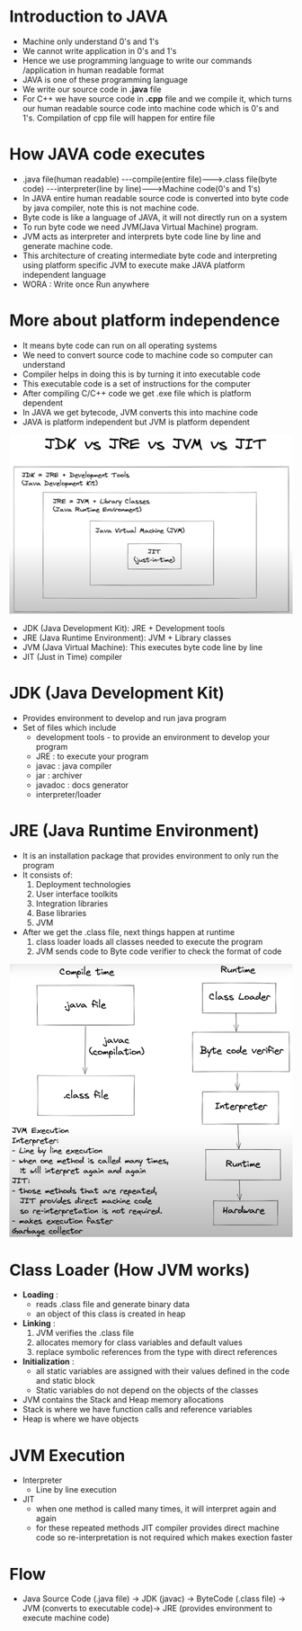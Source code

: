 # Introduction to JAVA
- Machine only understand 0's and 1's
- We cannot write application in 0's and 1's
- Hence we use programming language to write our commands /application in human readable format
- JAVA is one of these programming language
- We write our source code in **.java** file
- For C++ we have source code in **.cpp** file and we compile it, which turns our human readable source code into machine code which is 0's and 1's. Compilation of cpp file will happen for entire file

# How JAVA code executes
- .java file(human readable) ---compile(entire file)--->.class file(byte code) ---interpreter(line by line)--->Machine code(0's and 1's)
- In JAVA entire human readable source code is converted into byte code by java compiler, note this is not machine code.
- Byte code is like a language of JAVA, it will not directly run on a system
- To run byte code we need JVM(Java Virtual Machine) program.
- JVM acts as interpreter and interprets byte code line by line and generate machine code.
- This architecture of creating intermediate byte code and interpreting using platform specific JVM to execute make JAVA platform independent language
- WORA : Write once Run anywhere

# More about platform independence
- It means byte code can run on all operating systems
- We need to convert source code to machine code so computer can understand
- Compiler helps in doing this is by turning it into executable code
- This executable code is a set of instructions for the computer
- After compiling C/C++ code we get .exe file which is platform dependent
- In JAVA we get bytecode, JVM converts this into machine code
- JAVA is platform independent but JVM is platform dependent

![Image 01](img-01.PNG)

- JDK (Java Development Kit): JRE + Development tools
- JRE (Java Runtime Environment): JVM + Library classes
- JVM (Java Virtual Machine): This executes byte code line by line
- JIT (Just in Time) compiler

# JDK (Java Development Kit)
- Provides environment to develop and run java program
- Set of files which include
    - development tools - to provide an environment to develop your program
    - JRE : to execute your program
    - javac : java compiler
    - jar : archiver
    - javadoc : docs generator
    - interpreter/loader

# JRE (Java Runtime Environment)
- It is an installation package that provides environment to only run the program
- It consists of:
    1. Deployment technologies
    2. User interface toolkits
    3. Integration libraries
    4. Base libraries
    5. JVM
- After we get the .class file, next things happen at runtime
    1. class loader loads all classes needed to execute the program
    2. JVM sends code to Byte code verifier to check the format of code

![Image 02](img-02.PNG)

# Class Loader (How JVM works)
- **Loading** :
    - reads .class file and generate binary data
    - an object of this class is created in heap
- **Linking** : 
    1. JVM verifies the .class file
    2. allocates memory for class variables and default values
    3. replace symbolic references from the type with direct references
- **Initialization** : 
    - all static variables are assigned with their values defined in the code and static block
    - Static variables do not depend on the objects of the classes
- JVM contains the Stack and Heap memory allocations
- Stack is where we have function calls and reference variables
- Heap is where we have objects

# JVM Execution
- Interpreter
    - Line by line execution
- JIT
    - when one method is called many times, it will interpret again and again
    - for these repeated methods JIT compiler provides direct machine code so re-interpretation is not required which makes exection faster

# Flow
- Java Source Code (.java file) -> JDK (javac) -> ByteCode (.class file) -> JVM (converts to executable code)-> JRE (provides environment to execute machine code)






